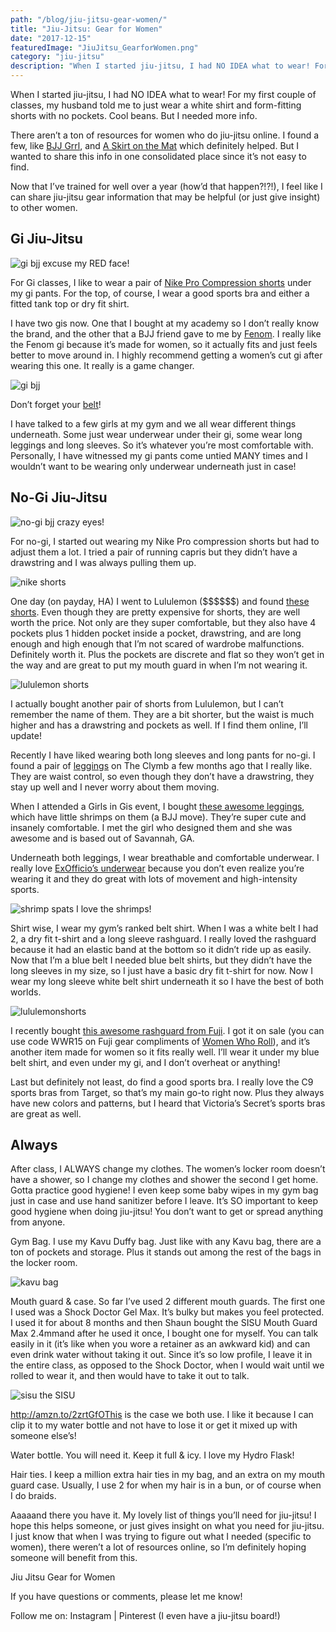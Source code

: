 ```yaml
---
path: "/blog/jiu-jitsu-gear-women/"
title: "Jiu-Jitsu: Gear for Women"
date: "2017-12-15"
featuredImage: "JiuJitsu_GearforWomen.png"
category: "jiu-jitsu"
description: "When I started jiu-jitsu, I had NO IDEA what to wear! For my first couple of classes, my husband told me to just wear a white shirt and form-fitting shorts with no pockets."
---
```


When I started jiu-jitsu, I had NO IDEA what to wear! For my first couple of classes, my husband told me to just wear a white shirt and form-fitting shorts with no pockets.
Cool beans.
But I needed more info.

There aren’t a ton of resources for women who do jiu-jitsu online. I found a few, like [BJJ Grrl](https://bjjgrrl.wordpress.com/), and [A Skirt on the Mat](https://skirtonthemat.wordpress.com/) which definitely helped. But I wanted to share this info in one consolidated place since it’s not easy to find.

Now that I’ve trained for well over a year (how’d that happen?!?!), I feel like I can share jiu-jitsu gear information that may be helpful (or just give insight) to other women.

## Gi Jiu-Jitsu

![gi bjj](images/bjj1.jpg)
excuse my RED face!

For Gi classes, I like to wear a pair of [Nike Pro Compression shorts](https://amzn.to/2ZctBsN) under my gi pants. For the top, of course, I wear a good sports bra and either a fitted tank top or dry fit shirt.

I have two gis now. One that I bought at my academy so I don’t really know the brand, and the other that a BJJ friend gave to me by [Fenom](https://fenomkimonos.com/products.html). I really like the Fenom gi because it’s made for women, so it actually fits and just feels better to move around in. I highly recommend getting a women’s cut gi after wearing this one. It really is a game changer.

![gi bjj](images/bjj2.jpg)

Don’t forget your [belt](https://amzn.to/31RSLOU)!

I have talked to a few girls at my gym and we all wear different things underneath. Some just wear underwear under their gi, some wear long leggings and long sleeves. So it’s whatever you’re most comfortable with. Personally, I have witnessed my gi pants come untied MANY times and I wouldn’t want to be wearing only underwear underneath just in case!

## No-Gi Jiu-Jitsu

![no-gi bjj](images/nogi1.jpg)
crazy eyes!

For no-gi, I started out wearing my Nike Pro compression shorts but had to adjust them a lot. I tried a pair of running capris but they didn’t have a drawstring and I was always pulling them up.

![nike shorts](images/nikeshorts.png)

One day (on payday, HA) I went to Lululemon (\$\$\$\$\$\$) and found [these shorts](https://shop.lululemon.com/p/women-shorts/Align-Short-4-MD/_/prod9201275?color=36763&clickref=1100l6u4TzjX&CID=PHG_aff). Even though they are pretty expensive for shorts, they are well worth the price. Not only are they super comfortable, but they also have 4 pockets plus 1 hidden pocket inside a pocket, drawstring, and are long enough and high enough that I’m not scared of wardrobe malfunctions. Definitely worth it. Plus the pockets are discrete and flat so they won’t get in the way and are great to put my mouth guard in when I’m not wearing it.

![lululemon shorts](images/lululemonshorts.png)

I actually bought another pair of shorts from Lululemon, but I can’t remember the name of them. They are a bit shorter, but the waist is much higher and has a drawstring and pockets as well. If I find them online, I’ll update!

Recently I have liked wearing both long sleeves and long pants for no-gi. I found a pair of [leggings](https://www.theclymb.com/Product.aspx?l=00240107003800000000&p=CLW01275&s=00000&avad=55097_b16c36ced&a=Avantlink&utm_source=avantlink&utm_medium=affiliate&utm_campaign=cl) on The Clymb a few months ago that I really like. They are waist control, so even though they don’t have a drawstring, they stay up well and I never worry about them moving.

When I attended a Girls in Gis event, I bought [these awesome leggings](http://rollwithitbjj.com/product/leggings/), which have little shrimps on them (a BJJ move). They’re super cute and insanely comfortable. I met the girl who designed them and she was awesome and is based out of Savannah, GA.

Underneath both leggings, I wear breathable and comfortable underwear. I really love [ExOfficio’s underwear](https://amzn.to/2KIVioQ) because you don’t even realize you’re wearing it and they do great with lots of movement and high-intensity sports.

![shrimp spats](images/spats.jpg)
I love the shrimps!

Shirt wise, I wear my gym’s ranked belt shirt. When I was a white belt I had 2, a dry fit t-shirt and a long sleeve rashguard. I really loved the rashguard because it had an elastic band at the bottom so it didn’t ride up as easily. Now that I’m a blue belt I needed blue belt shirts, but they didn’t have the long sleeves in my size, so I just have a basic dry fit t-shirt for now. Now I wear my long sleeve white belt shirt underneath it so I have the best of both worlds.

![lululemonshorts](images/nogi2.jpg)

I recently bought [this awesome rashguard from Fuji](https://fujisports.com/products/tribal-womens-rashguard-2525). I got it on sale (you can use code WWR15 on Fuji gear compliments of [Women Who Roll](https://www.instagram.com/womenwhorollbjj/)), and it’s another item made for women so it fits really well. I’ll wear it under my blue belt shirt, and even under my gi, and I don’t overheat or anything!

Last but definitely not least, do find a good sports bra. I really love the C9 sports bras from Target, so that’s my main go-to right now. Plus they always have new colors and patterns, but I heard that Victoria’s Secret’s sports bras are great as well.

## Always

After class, I ALWAYS change my clothes. The women’s locker room doesn’t have a shower, so I change my clothes and shower the second I get home. Gotta practice good hygiene! I even keep some baby wipes in my gym bag just in case and use hand sanitizer before I leave. It’s SO important to keep good hygiene when doing jiu-jitsu! You don’t want to get or spread anything from anyone.

Gym Bag. I use my Kavu Duffy bag. Just like with any Kavu bag, there are a ton of pockets and storage. Plus it stands out among the rest of the bags in the locker room.

![kavu bag](images/kavubag.png)

Mouth guard & case. So far I’ve used 2 different mouth guards. The first one I used was a Shock Doctor Gel Max. It’s bulky but makes you feel protected. I used it for about 8 months and then Shaun bought the SISU Mouth Guard Max 2.4mmand after he used it once, I bought one for myself. You can talk easily in it (it’s like when you wore a retainer as an awkward kid) and can even drink water without taking it out. Since it’s so low profile, I leave it in the entire class, as opposed to the Shock Doctor, when I would wait until we rolled to wear it, and then would have to take it out to talk.

![sisu](images/sisu.jpg)
the SISU

http://amzn.to/2zrtGfOThis is the case we both use. I like it because I can clip it to my water bottle and not have to lose it or get it mixed up with someone else’s!

Water bottle. You will need it. Keep it full & icy. I love my Hydro Flask!

Hair ties. I keep a million extra hair ties in my bag, and an extra on my mouth guard case. Usually, I use 2 for when my hair is in a bun, or of course when I do braids.

Aaaaand there you have it. My lovely list of things you’ll need for jiu-jitsu! I hope this helps someone, or just gives insight on what you need for jiu-jitsu. I just know that when I was trying to figure out what I needed (specific to women), there weren’t a lot of resources online, so I’m definitely hoping someone will benefit from this.

Jiu Jitsu Gear for Women

If you have questions or comments, please let me know!

Follow me on: Instagram | Pinterest (I even have a jiu-jitsu board!)
